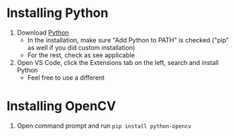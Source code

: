 # Installing Python

1. Download [Python](https://www.python.org/downloads/)
    - In the installation, make sure "Add Python to PATH" is checked ("pip" as well if you did custom installation)
    - For the rest, check as see applicable
2. Open VS Code, click the Extensions tab on the left, search and install Python
    - Feel free to use a different

# Installing OpenCV

1. Open command prompt and run `pip install python-opencv`
